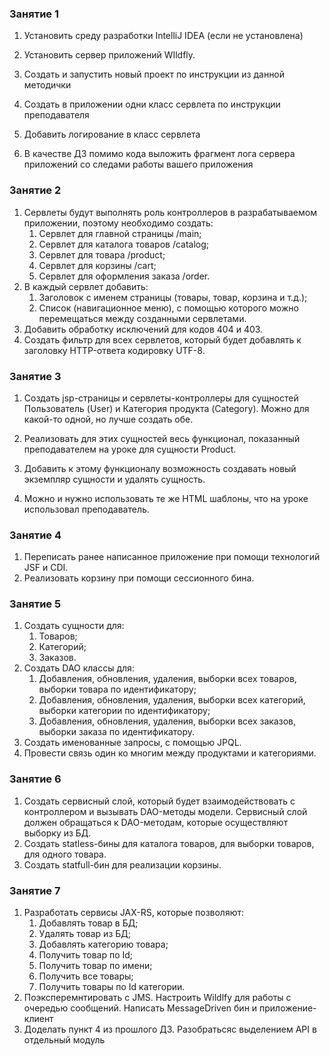 ### Занятие 1

1. Установить среду разработки IntelliJ IDEA (если не установлена)

2. Установить сервер приложений WIldfly.

3. Создать и запустить новый проект по инструкции из данной методички

4. Создать в приложении одни класс сервлета по инструкции преподавателя

5. Добавить логирование в класс сервлета

6. В качестве ДЗ помимо кода выложить фрагмент лога сервера приложений со следами работы вашего приложения

### Занятие 2

1. Сервлеты будут выполнять роль контроллеров в разрабатываемом приложении, поэтому необходимо создать:
    1. Сервлет для главной страницы /main;
    2. Сервлет для каталога товаров /catalog;
    3. Сервлет для товара /product;
    4. Сервлет для корзины /cart;
    5. Сервлет для оформления заказа /order.
2. В каждый сервлет добавить:
    1. Заголовок с именем страницы (товары, товар, корзина и т.д.);
    2. Список (навигационное меню), с помощью которого можно перемещаться между созданными сервлетами.
3. Добавить обработку исключений для кодов 404 и 403.
4. Создать фильтр для всех сервлетов, который будет добавлять к заголовку HTTP-ответа кодировку UTF-8.

### Занятие 3

1. Создать jsp-страницы и сервлеты-контроллеры для сущностей Пользователь (User) и Категория продукта 
   (Category). Можно для какой-то одной, но лучше создать обе.

2. Реализовать для этих сущностей весь функционал, показанный преподавателем на уроке для сущности Product.

3. Добавить к этому функционалу возможность создавать новый экземпляр сущности и удалять сущность.

4. Можно и нужно использовать те же HTML шаблоны, что на уроке использовал преподаватель.

### Занятие 4

1. Переписать ранее написанное приложение при помощи технологий JSF и CDI.
2. Реализовать корзину при помощи сессионного бина.

### Занятие 5

1. Создать сущности для:
   1. Товаров;
   2. Категорий;
   3. Заказов.
2. Создать DAO классы для:
   1. Добавления, обновления, удаления, выборки всех товаров, выборки товара по идентификатору;
   2. Добавления, обновления, удаления, выборки всех категорий, выборки категории по идентификатору;
   3. Добавления, обновления, удаления, выборки всех заказов, выборки заказа по идентификатору.
3. Создать именованные запросы, с помощью JPQL.
4. Провести связь один ко многим между продуктами и категориями.

### Занятие 6

1. Создать сервисный слой, который будет взаимодействовать с контроллером и вызывать DAO-методы модели. Сервисный 
   слой должен обращаться к DAO-методам, которые осуществляют выборку из БД.
2. Создать statless-бины для каталога товаров, для выборки товаров, для одного товара.
3. Создать statfull-бин для реализации корзины.

### Занятие 7

1. Разработать сервисы JAX-RS, которые позволяют:
   1. Добавлять товар в БД;
   2. Удалять товар из БД;
   3. Добавлять категорию товара;
   4. Получить товар по Id;
   5. Получить товар по имени;
   6. Получить все товары;
   7. Получить товары по Id категории.
2. Поэксперемнтировать с JMS. Настроить Wildlfy для работы с очередью сообщений. Написать MessageDriven бин и приложение-клиент
3. Доделать пункт 4 из прошлого ДЗ. Разобратьсяс выделением API в отдельный модуль